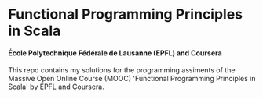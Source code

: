 # Functional Programming Principles in Scala
#### École Polytechnique Fédérale de Lausanne (EPFL) and Coursera

This repo contains my solutions for the programming assiments of the Massive Open Online Course (MOOC) 'Functional Programming Principles in Scala' by EPFL and Coursera. 



